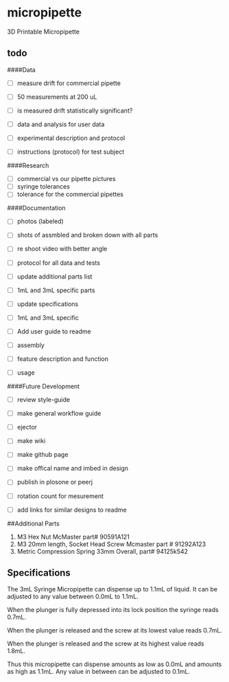 micropipette
============

3D Printable Micropipette

todo
----

####Data 

- [ ] measure drift for commercial pipette
 - [ ] 50 measurements at 200 uL
 - [ ] is measured drift statistically significant?
 
- [ ] data and analysis for user data
 - [ ] experimental description and protocol
 - [ ] instructions (protocol) for test subject

####Research
- [ ] commercial vs our pipette pictures 
- [ ] syringe tolerances
- [ ] tolerance for the commercial pipettes 
 
####Documentation 
- [ ] photos (labeled)
 - [ ] shots of assmbled and broken down with all parts

- [ ] re shoot video with better angle
- [ ] protocol for all data and tests

- [ ] update additional parts list
 - [ ] 1mL and 3mL specific parts
 
- [ ] update specifications
 - [ ] 1mL and 3mL specific
 
- [ ] Add user guide to readme
 - [ ] assembly
 - [ ] feature description and function
 - [ ] usage
 
####Future Development

- [ ] review style-guide
- [ ] make general workflow guide

- [ ] ejector
- [ ] make wiki
- [ ] make github page
- [ ] make offical name and imbed in design  
- [ ] publish in plosone or peerj 
- [ ] rotation count for mesurement 
- [ ] add links for similar designs to readme

##Additional Parts

1. M3 Hex Nut McMaster part# 90591A121
2. M3 20mm length, Socket Head Screw Mcmaster part # 91292A123
3. Metric Compression Spring 33mm Overall, part# 94125k542


## Specifications
The 3mL Syringe Micropipette can dispense up to 1.1mL of liquid. It can be adjusted to any value between 0.0mL to 1.1mL.

When the plunger is fully depressed into its lock position the syringe reads 0.7mL. 

When the plunger is released and the screw at its lowest value reads 0.7mL.

When the plunger is released and the screw at its highest value reads 1.8mL.

Thus this micropipette can dispense amounts as low as 0.0mL and amounts as high as 1.1mL. Any value in between can be adjusted to 0.1mL.

